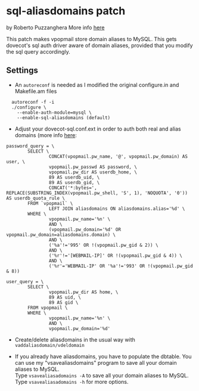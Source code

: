 # sql-aliasdomains patch

by Roberto Puzzanghera
More info [here](https://notes.sagredo.eu/en/qmail-notes-185/dovecot-vpopmail-auth-driver-removal-241.html)

This patch makes vpopmail store domain aliases to MySQL. This gets dovecot's sql auth driver aware of domain aliases, provided that you modify the sql query accordingly.

## Settings

* An `autoreconf` is needed as I modified the original configure.in and Makefile.am files

```
  autoreconf -f -i
  ./configure \
	--enable-auth-module=mysql \
	--enable-sql-aliasdomains (default)
```

* Adjust your dovecot-sql.conf.ext in order to auth both real and alias domains (more info [here](https://notes.sagredo.eu/en/qmail-notes-185/installing-dovecot-and-sieve-on-a-vpopmail-qmail-server-28.html#sql):

```
password_query = \
        SELECT \
                CONCAT(vpopmail.pw_name, '@', vpopmail.pw_domain) AS user, \
                vpopmail.pw_passwd AS password, \
                vpopmail.pw_dir AS userdb_home, \
                89 AS userdb_uid, \
                89 AS userdb_gid, \
                CONCAT('*:bytes=', REPLACE(SUBSTRING_INDEX(vpopmail.pw_shell, 'S', 1), 'NOQUOTA', '0')) AS userdb_quota_rule \
        FROM `vpopmail` \
                LEFT JOIN aliasdomains ON aliasdomains.alias='%d' \
        WHERE \
                vpopmail.pw_name='%n' \
                AND \
                (vpopmail.pw_domain='%d' OR vpopmail.pw_domain=aliasdomains.domain) \
                AND \
                ('%a'!='995' OR !(vpopmail.pw_gid & 2)) \
                AND \
                ('%r'!='[WEBMAIL-IP]' OR !(vpopmail.pw_gid & 4)) \
                AND \
                ('%r'='WEBMAIL-IP' OR '%a'!='993' OR !(vpopmail.pw_gid & 8))

user_query = \
        SELECT \
                vpopmail.pw_dir AS home, \
                89 AS uid, \
                89 AS gid \
        FROM vpopmail \
        WHERE \
                vpopmail.pw_name='%n' \
                AND \
                vpopmail.pw_domain='%d'

```

* Create/delete aliasdomains in the usual way with `vaddaliasdomain/vdeldomain`

* If you already have aliasdomains, you have to populate the dbtable. You can use my "vsavealiasdomains" program to save all your domain aliases to MySQL.  
  Type `vsavealiasadomains -A` to save all your domain aliases to MySQL.  
  Type `vsavealiasadomains -h` for more options.
